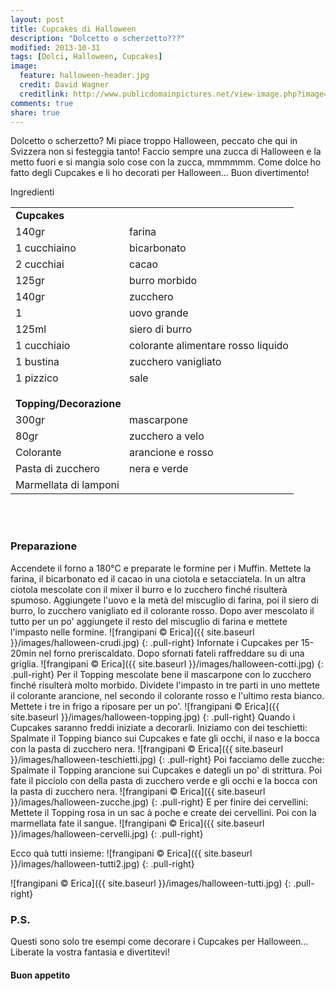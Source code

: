 ```yaml
---
layout: post
title: Cupcakes di Halloween
description: "Dolcetto o scherzetto???"
modified: 2013-10-31
tags: [Dolci, Halloween, Cupcakes]
image:
  feature: halloween-header.jpg
  credit: David Wagner
  creditlink: http://www.publicdomainpictures.net/view-image.php?image=12265&picture=jack-o-lantern-2
comments: true
share: true
---
```


Dolcetto o scherzetto? Mi piace troppo Halloween, peccato che qui in Svizzera non si festeggia tanto! Faccio sempre una zucca di Halloween e la metto fuori e si mangia solo cose con la zucca, mmmmmm. Come dolce ho fatto degli Cupcakes e li ho decorati per Halloween... Buon divertimento!

<div class="ingredients">
  <div class="ingredients-title">Ingredienti</div>
  <table>
    <tbody>
      <tr>
        <td colspan="2"><b>Cupcakes</b></td>
      </tr>
      <tr>
        <td>140gr</td>
        <td>farina</td>
      </tr>
      <tr>
        <td>1 cucchiaino</td>
        <td>bicarbonato</td>
      </tr>
      <tr>
        <td>2 cucchiai</td>
        <td>cacao</td>
      </tr>
      <tr>
        <td>125gr</td>
        <td>burro morbido</td>
      </tr>
      <tr>
        <td>140gr</td>
        <td>zucchero</td>
      </tr>
      <tr>
        <td>1</td>
        <td>uovo grande</td>
      </tr>
      <tr>
        <td>125ml</td>
        <td>siero di burro</td>
      </tr>
      <tr>
        <td>1 cucchiaio</td>
        <td>colorante alimentare rosso liquido</td>
      </tr>
      <tr>
        <td>1 bustina</td>
        <td>zucchero vanigliato</td>
      </tr>
      <tr>
        <td>1 pizzico</td>
        <td>sale</td>
      </tr>
      <tr style="height: 15px;"></tr>
      <tr>          
        <td colspan="2"><b>Topping/Decorazione</b></td>
      </tr>
      <tr>
        <td>300gr</td>
        <td>mascarpone</td>
      </tr>
      <tr>      
        <td>80gr</td>
        <td>zucchero a velo</td>
      </tr>
      <tr>
        <td>Colorante</td>
        <td>arancione e rosso</td>
      </tr>
      <tr>
        <td>Pasta di zucchero</td>
        <td>nera e verde</td>
      </tr>
      <tr>
        <td>Marmellata di lamponi</td>
        <td></td>    
      </tr>
    </tbody>
  </table>
  <br></br>
</div>


<h3>
  <font color="grey">
    <i class="icon-cogs"></i>
  </font> Preparazione
</h3>

Accendete il forno a 180°C e preparate le formine per i Muffin. Mettete la farina, il bicarbonato ed il cacao in una ciotola e setacciatela. In un altra ciotola mescolate con il mixer il burro e lo zucchero finché risulterà spumoso. Aggiungete l'uovo e la metà del miscuglio di farina, poi il siero di burro, lo zucchero vanigliato ed il colorante rosso. Dopo aver mescolato il tutto per un po' aggiungete il resto del miscuglio di farina e mettete l'impasto nelle formine.
![frangipani © Erica]({{ site.baseurl }}/images/halloween-crudi.jpg)
{: .pull-right}
Infornate i Cupcakes per 15-20min nel forno preriscaldato. Dopo sfornati fateli raffreddare su di una griglia.
![frangipani © Erica]({{ site.baseurl }}/images/halloween-cotti.jpg)
{: .pull-right}
Per il Topping mescolate bene il mascarpone con lo zucchero finché risulterà molto morbido. Dividete l'impasto in tre parti in uno mettete il colorante arancione, nel secondo il colorante rosso e l'ultimo resta bianco. Mettete i tre in frigo a riposare per un po'.
![frangipani © Erica]({{ site.baseurl }}/images/halloween-topping.jpg)
{: .pull-right}
Quando i Cupcakes saranno freddi iniziate a decorarli. 
Iniziamo con dei teschietti: Spalmate il Topping bianco sui Cupcakes e fate gli occhi, il naso e la bocca con la pasta di zucchero nera.
![frangipani © Erica]({{ site.baseurl }}/images/halloween-teschietti.jpg)
{: .pull-right}
Poi facciamo delle zucche: Spalmate il Topping arancione sui Cupcakes e dategli un po' di strittura. Poi fate il picciolo con della pasta di zucchero verde e gli occhi e la bocca con la pasta di zucchero nera.
![frangipani © Erica]({{ site.baseurl }}/images/halloween-zucche.jpg)
{: .pull-right}
E per finire dei cervellini: Mettete il Topping rosa in un sac à poche e create dei cervellini. Poi con la marmellata fate il sangue.
![frangipani © Erica]({{ site.baseurl }}/images/halloween-cervelli.jpg)
{: .pull-right}

Ecco quà tutti insieme:
![frangipani © Erica]({{ site.baseurl }}/images/halloween-tutti2.jpg)
{: .pull-right}

![frangipani © Erica]({{ site.baseurl }}/images/halloween-tutti.jpg)
{: .pull-right}



<h3>
  <font color="#FFCC00">
    <i class="icon-lightbulb"></i>
  </font> P.S.
</h3>


Questi sono solo tre esempi come decorare i Cupcakes per Halloween... Liberate la vostra fantasia e divertitevi!

<h4>Buon appetito
  <font color="red">
    <i class="icon-smile"></i>
  </font>
</h4>
